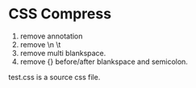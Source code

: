 # CSS Compress

1. remove annotation
2. remove \n \t
3. remove multi blankspace.
4. remove {} before/after blankspace and semicolon.

test.css is a source css file.

